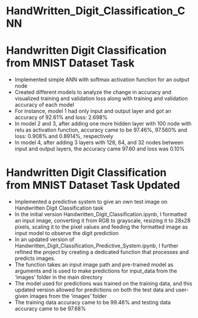 # HandWritten_Digit_Classification_CNN

# Handwritten Digit Classification from MNIST Dataset Task 
- Implemented simple ANN with softmax activation function for an output node
- Created different models to analyze the change in accuracy and visualized training and validation loss along with training and validation accuracy of each model
- For instance, model 1 had only input and output layer and got an accuracy of 92.61%  and loss: 2.698%
- In model 2 and 3, after adding one more hidden layer with 100 node with relu as activation function, accuracy came to be 97.46%, 97.560% and loss: 0.908% and 0.8914%, respectively
- In model 4, after adding 3 layers with 128, 64, and 32 nodes between input and output layers, the accuracy came 97.60 and loss was 0.10%   

# Handwritten Digit Classification from MNIST Dataset Task Updated
- Implemented a predictive system to give an own test image on Handwritten Digit Classification task
- In the initial version Handwritten_Digit_Classification.ipynb, I formatted an input image, converting it from RGB to grayscale, resizing it to 28x28 pixels, scaling it to the pixel values and feeding the formatted image as input model to observe the digit prediction 
- In an updated version of Handwritten_Digit_Classification_Predictive_System.ipynb, I further refined the project by creating a dedicated function that processes and predicts images.
- The function takes an input image path and pre-trained model as arguments and is used to make predictions for input_data from the ‘images’ folder in the main directory
- The model used for predictions was trained on the training data, and this updated version allowed for predictions on both the test data and user-given images from the ‘images’ folder
- The training data accuracy came to be 99.46% and testing data accuracy came to be 97.68%       
